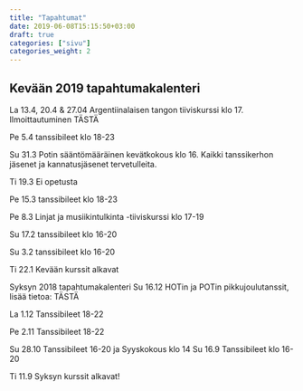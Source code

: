 ```yaml
---
title: "Tapahtumat"
date: 2019-06-08T15:15:50+03:00
draft: true
categories: ["sivu"]
categories_weight: 2
---
```


## Kevään 2019 tapahtumakalenteri
La 13.4, 20.4 & 27.04 Argentiinalaisen tangon tiiviskurssi klo 17. Ilmoittautuminen TÄSTÄ

Pe 5.4 tanssibileet klo 18-23 

Su 31.3 Potin sääntömääräinen kevätkokous klo 16. Kaikki tanssikerhon jäsenet ja kannatusjäsenet tervetulleita.

Ti 19.3 Ei opetusta

Pe 15.3 tanssibileet klo 18-23

Pe 8.3 Linjat ja musiikintulkinta -tiiviskurssi klo 17-19

Su 17.2 tanssibileet klo 16-20

Su 3.2 tanssibileet klo 16-20

Ti 22.1 Kevään kurssit alkavat

Syksyn 2018 tapahtumakalenteri
Su 16.12 HOTin ja POTin pikkujoulutanssit, lisää tietoa: TÄSTÄ 

La 1.12 Tanssibileet 18-22

Pe 2.11 Tanssibileet 18-22

Su 28.10 Tanssibileet 16-20 ja Syyskokous klo 14
Su 16.9 Tanssibileet klo 16-20

Ti 11.9 Syksyn kurssit alkavat!
